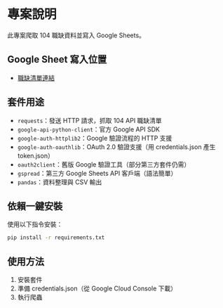 # 專案說明
此專案爬取 104 職缺資料並寫入 Google Sheets。

## Google Sheet 寫入位置
- [職缺清單連結](https://docs.google.com/spreadsheets/d/1PluvChUHCzKsuHJwKdSNKJ9vC6BI3V52C0tIb01u5F8/edit?gid=0#gid=0)

## 套件用途
- `requests`：發送 HTTP 請求，抓取 104 API 職缺清單
- `google-api-python-client`：官方 Google API SDK
- `google-auth-httplib2`：Google 驗證流程的 HTTP 支援
- `google-auth-oauthlib`：OAuth 2.0 驗證支援（用 credentials.json 產生 token.json）
- `oauth2client`：舊版 Google 驗證工具（部分第三方套件仍需）
- `gspread`：第三方 Google Sheets API 客戶端（語法簡單）
- `pandas`：資料整理與 CSV 輸出

## 依賴一鍵安裝
使用以下指令安裝：
```bash
pip install -r requirements.txt
```

## 使用方法
1. 安裝套件
2. 準備 credentials.json（從 Google Cloud Console 下載）
3. 執行爬蟲
